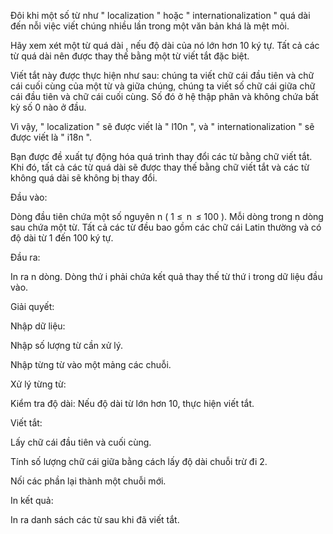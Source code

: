 Đôi khi một số từ như " localization " hoặc " internationalization " quá dài đến nỗi việc viết chúng nhiều lần trong một văn bản khá là mệt mỏi.

Hãy xem xét một từ quá dài , nếu độ dài của nó lớn hơn 10 ký tự. Tất cả các từ quá dài nên được thay thế bằng một từ viết tắt đặc biệt.

Viết tắt này được thực hiện như sau: chúng ta viết chữ cái đầu tiên và chữ cái cuối cùng của một từ và giữa chúng, chúng ta viết số chữ cái giữa chữ cái đầu tiên và chữ cái cuối cùng. Số đó ở hệ thập phân và không chứa bất kỳ số 0 nào ở đầu.

Vì vậy, " localization " sẽ được viết là " l10n ", và " internationalization " sẽ được viết là " i18n ".

Bạn được đề xuất tự động hóa quá trình thay đổi các từ bằng chữ viết tắt. Khi đó, tất cả các từ quá dài sẽ được thay thế bằng chữ viết tắt và các từ không quá dài sẽ không bị thay đổi.

Đầu vào:

Dòng đầu tiên chứa một số nguyên n ( 1 ≤  n  ≤ 100 ). Mỗi dòng trong n dòng sau chứa một từ. Tất cả các từ đều bao gồm các chữ cái Latin thường và có độ dài từ 1 đến 100 ký tự.

Đầu ra:

In ra n dòng. Dòng thứ i phải chứa kết quả thay thế từ thứ i trong dữ liệu đầu vào.

Giải quyết:

Nhập dữ liệu:

  Nhập số lượng từ cần xử lý.
  
  Nhập từng từ vào một mảng các chuỗi.
  
Xử lý từng từ:

  Kiểm tra độ dài: Nếu độ dài từ lớn hơn 10, thực hiện viết tắt.
  
Viết tắt:

  Lấy chữ cái đầu tiên và cuối cùng.

  Tính số lượng chữ cái giữa bằng cách lấy độ dài chuỗi trừ đi 2.
  
  Nối các phần lại thành một chuỗi mới.
  
In kết quả:
  
  In ra danh sách các từ sau khi đã viết tắt.
